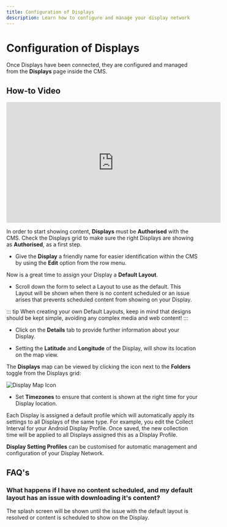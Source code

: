 ```yaml
---
title: Configuration of Displays
description: Learn how to configure and manage your display network
---
```


# Configuration of Displays

Once Displays have been connected, they are configured and managed from the **Displays** page inside the CMS.

## How-to Video

<iframe width="560" height="315" src="https://www.youtube.com/embed/DsYGiDgiigM" title="Display Configuration" frameborder="0" allow="accelerometer; autoplay; clipboard-write; encrypted-media; gyroscope; picture-in-picture" allowfullscreen></iframe>

In order to start showing content, **Displays** must be **Authorised** with the CMS. Check the Displays grid to make sure the right Displays are showing as **Authorised**, as a first step.

- Give the **Display** a friendly name for easier identification within the CMS by using the **Edit** option from the row menu.

Now is a great time to assign your Display a **Default Layout**. 

- Scroll down the form to select a Layout to use as the default. This Layout will be shown when there is no content scheduled or an issue arises that prevents scheduled content from showing on your Display. 

::: tip
When creating your own Default Layouts, keep in mind that designs should be kept simple, avoiding any complex media and web content!
:::

- Click on the **Details** tab to provide further information about your Display. 

- Setting the **Latitude** and **Longitude** of the Display, will show its location on the map view.

The **Displays** map can be viewed by clicking the icon next to the **Folders** toggle from the Displays grid:

![Display Map Icon](/img/display_configuration_map_view_icon.png)

- Set **Timezones** to ensure that content is shown at the right time for your Display location.

Each Display is assigned a default profile which will automatically apply its settings to all Displays of the same type. For example, you edit the Collect Interval for your Android Display Profile. Once saved, the new collection time will be applied to all Displays assigned this as a Display Profile.

**Display Setting Profiles** can be customised for automatic management and configuration of your Display Network.

## FAQ's

### What happens if I have no content scheduled, and my default layout has an issue with downloading it's content?

The splash screen will be shown until the issue with the default layout is resolved or content is scheduled to show on the Display. 